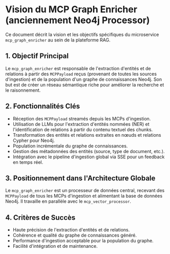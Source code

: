 # Vision du MCP Graph Enricher (anciennement Neo4j Processor)

Ce document décrit la vision et les objectifs spécifiques du microservice `mcp_graph_enricher` au sein de la plateforme RAG.

## 1. Objectif Principal

Le `mcp_graph_enricher` est responsable de l'extraction d'entités et de relations à partir des `MCPPayload` reçus (provenant de toutes les sources d'ingestion) et de la population d'un graphe de connaissances Neo4j. Son but est de créer un réseau sémantique riche pour améliorer la recherche et le raisonnement.

## 2. Fonctionnalités Clés

- Réception des `MCPPayload` streamés depuis les MCPs d'ingestion.
- Utilisation de LLMs pour l'extraction d'entités nommées (NER) et l'identification de relations à partir du contenu textuel des chunks.
- Transformation des entités et relations extraites en nœuds et relations Cypher pour Neo4j.
- Population incrémentale du graphe de connaissances.
- Gestion des métadonnées des entités (source, type de document, etc.).
- Intégration avec le pipeline d'ingestion global via SSE pour un feedback en temps réel.

## 3. Positionnement dans l'Architecture Globale

Le `mcp_graph_enricher` est un processeur de données central, recevant des `MCPPayload` de tous les MCPs d'ingestion et alimentant la base de données Neo4j. Il travaille en parallèle avec le `mcp_vector_processor`.

## 4. Critères de Succès

- Haute précision de l'extraction d'entités et de relations.
- Cohérence et qualité du graphe de connaissances généré.
- Performance d'ingestion acceptable pour la population du graphe.
- Facilité d'intégration et de maintenance.
